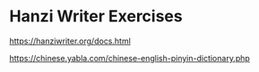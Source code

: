 # Hanzi Writer Exercises

https://hanziwriter.org/docs.html

https://chinese.yabla.com/chinese-english-pinyin-dictionary.php

